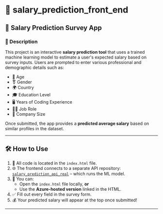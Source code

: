 # 💼 salary_prediction_front_end

## 🎯 Salary Prediction Survey App

### 📌 Description

This project is an interactive **salary prediction tool** that uses a trained machine learning model to estimate a user's expected salary based on survey inputs. Users are prompted to enter various professional and demographic details such as:

- 🎂 Age  
- ⚧️ Gender  
- 🌍 Country  
- 🎓 Education Level  
- 🖥️ Years of Coding Experience  
- 🧑‍💼 Job Role  
- 🏢 Company Size  

Once submitted, the app provides a **predicted average salary** based on similar profiles in the dataset.

---

## 🛠️ How to Use

1. 📝 All code is located in the `index.html` file.
2. 🌐 The frontend connects to a separate API repository:  
   [`salary_prediction_api_real`](https://github.com/your-username/salary_prediction_api_real) – which runs the ML model.
3. 🔗 You can:
   - Open the `index.html` file locally, **or**
   - Use the **Azure-hosted version** linked in the HTML.
4. ✅ Fill out every field in the survey form.
5. 💰 Your predicted salary will appear at the top once submitted!

---


